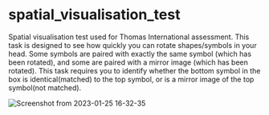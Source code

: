 # spatial_visualisation_test
Spatial visualisation test used for Thomas International assessment.
This task is designed to see how quickly you can rotate shapes/symbols in your head. Some symbols are paired with exactly the same symbol (which has been rotated), and some are paired with a mirror image (which has been rotated).
This task requires you to identify whether the bottom symbol in the box is identical(matched) to the top symbol, or is a mirror image of the top symbol(not matched).



![Screenshot from 2023-01-25 16-32-35](https://user-images.githubusercontent.com/7353420/214570308-681a921f-5477-4cd7-9d97-c192fed83add.png)

